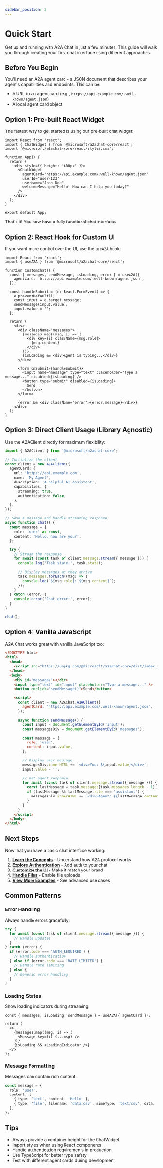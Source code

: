 ```yaml
---
sidebar_position: 2
---
```


# Quick Start

Get up and running with A2A Chat in just a few minutes. This guide will walk you through creating your first chat interface using different approaches.

## Before You Begin

You'll need an A2A agent card - a JSON document that describes your agent's capabilities and endpoints. This can be:

- A URL to an agent card (e.g., `https://api.example.com/.well-known/agent.json`)
- A local agent card object

## Option 1: Pre-built React Widget

The fastest way to get started is using our pre-built chat widget:

```tsx
import React from 'react';
import { ChatWidget } from '@microsoft/a2achat-core/react';
import '@microsoft/a2achat-core/react/styles.css';

function App() {
  return (
    <div style={{ height: '600px' }}>
      <ChatWidget
        agentCard="https://api.example.com/.well-known/agent.json"
        userId="user-123"
        userName="John Doe"
        welcomeMessage="Hello! How can I help you today?"
      />
    </div>
  );
}

export default App;
```

That's it! You now have a fully functional chat interface.

## Option 2: React Hook for Custom UI

If you want more control over the UI, use the `useA2A` hook:

```tsx
import React from 'react';
import { useA2A } from '@microsoft/a2achat-core/react';

function CustomChat() {
  const { messages, sendMessage, isLoading, error } = useA2A({
    agentCard: 'https://api.example.com/.well-known/agent.json',
  });

  const handleSubmit = (e: React.FormEvent) => {
    e.preventDefault();
    const input = e.target.message;
    sendMessage(input.value);
    input.value = '';
  };

  return (
    <div>
      <div className="messages">
        {messages.map((msg, i) => (
          <div key={i} className={msg.role}>
            {msg.content}
          </div>
        ))}
        {isLoading && <div>Agent is typing...</div>}
      </div>

      <form onSubmit={handleSubmit}>
        <input name="message" type="text" placeholder="Type a message..." disabled={isLoading} />
        <button type="submit" disabled={isLoading}>
          Send
        </button>
      </form>

      {error && <div className="error">{error.message}</div>}
    </div>
  );
}
```

## Option 3: Direct Client Usage (Library Agnostic)

Use the A2AClient directly for maximum flexibility:

```typescript
import { A2AClient } from '@microsoft/a2achat-core';

// Initialize the client
const client = new A2AClient({
  agentCard: {
    url: 'https://api.example.com',
    name: 'My Agent',
    description: 'A helpful AI assistant',
    capabilities: {
      streaming: true,
      authentication: false,
    },
  },
});

// Send a message and handle streaming response
async function chat() {
  const message = {
    role: 'user' as const,
    content: 'Hello, how are you?',
  };

  try {
    // Stream the response
    for await (const task of client.message.stream({ message })) {
      console.log('Task state:', task.state);

      // Display messages as they arrive
      task.messages.forEach((msg) => {
        console.log(`${msg.role}: ${msg.content}`);
      });
    }
  } catch (error) {
    console.error('Chat error:', error);
  }
}

chat();
```

## Option 4: Vanilla JavaScript

A2A Chat works great with vanilla JavaScript too:

```html
<!DOCTYPE html>
<html>
  <head>
    <script src="https://unpkg.com/@microsoft/a2achat-core/dist/index.js"></script>
  </head>
  <body>
    <div id="messages"></div>
    <input type="text" id="input" placeholder="Type a message..." />
    <button onclick="sendMessage()">Send</button>

    <script>
      const client = new A2AChat.A2AClient({
        agentCard: 'https://api.example.com/.well-known/agent.json',
      });

      async function sendMessage() {
        const input = document.getElementById('input');
        const messagesDiv = document.getElementById('messages');

        const message = {
          role: 'user',
          content: input.value,
        };

        // Display user message
        messagesDiv.innerHTML += `<div>You: ${input.value}</div>`;
        input.value = '';

        // Get agent response
        for await (const task of client.message.stream({ message })) {
          const lastMessage = task.messages[task.messages.length - 1];
          if (lastMessage && lastMessage.role === 'assistant') {
            messagesDiv.innerHTML += `<div>Agent: ${lastMessage.content}</div>`;
          }
        }
      }
    </script>
  </body>
</html>
```

## Next Steps

Now that you have a basic chat interface working:

1. **[Learn the Concepts](./concepts)** - Understand how A2A protocol works
2. **[Explore Authentication](../advanced/authentication)** - Add auth to your chat
3. **[Customize the UI](../customization/theming)** - Make it match your brand
4. **[Handle Files](../advanced/file-uploads)** - Enable file uploads
5. **[View More Examples](../examples/basic-chat)** - See advanced use cases

## Common Patterns

### Error Handling

Always handle errors gracefully:

```typescript
try {
  for await (const task of client.message.stream({ message })) {
    // Handle updates
  }
} catch (error) {
  if (error.code === 'AUTH_REQUIRED') {
    // Handle authentication
  } else if (error.code === 'RATE_LIMITED') {
    // Handle rate limiting
  } else {
    // Generic error handling
  }
}
```

### Loading States

Show loading indicators during streaming:

```tsx
const { messages, isLoading, sendMessage } = useA2A({ agentCard });

return (
  <>
    {messages.map((msg, i) => (
      <Message key={i} {...msg} />
    ))}
    {isLoading && <LoadingIndicator />}
  </>
);
```

### Message Formatting

Messages can contain rich content:

```typescript
const message = {
  role: 'user',
  content: [
    { type: 'text', content: 'Hello' },
    { type: 'file', filename: 'data.csv', mimeType: 'text/csv', data: '...' },
  ],
};
```

## Tips

- Always provide a container height for the ChatWidget
- Import styles when using React components
- Handle authentication requirements in production
- Use TypeScript for better type safety
- Test with different agent cards during development
